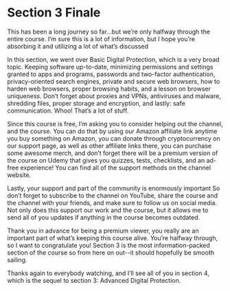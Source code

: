 # Section 3 Finale

This has been a long journey so far...but we’re only halfway through the entire
course. I’m sure this is a lot of information, but I hope you’re absorbing it and
utilizing a lot of what’s discussed

In this section, we went over Basic Digital Protection, which is a very broad topic.
Keeping software up-to-date, minimizing permissions and settings granted to
apps and programs, passwords and two-factor authentication, privacy-oriented
search engines, private and secure web browsers, how to harden web browsers,
proper browsing habits, and a lesson on browser uniqueness. Don’t forget about
proxies and VPNs, antiviruses and malware, shredding files, proper storage and
encryption, and lastly: safe communication. Whoo! That’s a lot of stuff.

Since this course is free, I’m asking you to consider helping out the channel, and
the course. You can do that by using our Amazon affiliate link anytime you buy
something on Amazon, you can donate through cryptocurrency on our support
page, as well as other affiliate links there, you can purchase some awesome
merch, and don’t forget there will be a premium version of the course on Udemy
that gives you quizzes, tests, checklists, and an ad-free experience! You can find
all of the support methods on the channel website.

Lastly, your support and part of the community is enormously important So don’t
forget to subscribe to the channel on YouTube, share the course and the
channel with your friends, and make sure to follow us on social media. Not only
does this support our work and the course, but it allows me to send all of you
updates if anything in the course becomes outdated.

Thank you in advance for being a premium viewer, you really are an important
part of what’s keeping this course alive. You’re halfway through, so I want to
congratulate you! Section 3 is the most information-packed section of the course
so from here on out--it should hopefully be smooth sailing.

Thanks again to everybody watching, and I’ll see all of you in section 4, which is
the sequel to section 3: Advanced Digital Protection.